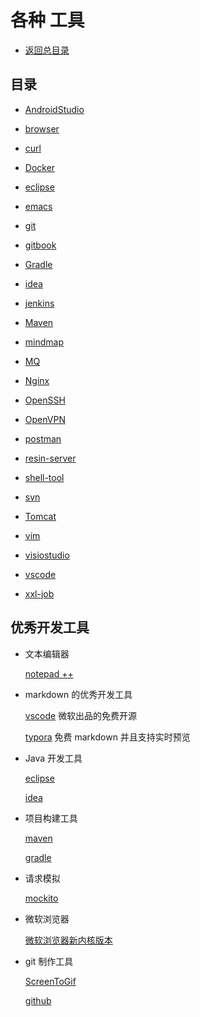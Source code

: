 # 各种 工具

- [返回总目录](../README.md#项目目录)

## 目录

- [AndroidStudio](./AndroidStudio/README.md)

- [browser](./browser/README.md)

- [curl](./curl/README.md)

- [Docker](./Docker/README.md)

- [eclipse](./eclipse/README.md)

- [emacs](./emacs/README.md)

- [git](./git/README.md)

- [gitbook](./gitbook/README.md)

- [Gradle](./Gradle/README.md)

- [idea](./idea/README.md)

- [jenkins](./jenkins/README.md)

- [Maven](./Maven/README.md)

- [mindmap](./mindmap/README.md)

- [MQ](./MQ/README.md)

- [Nginx](./Nginx/README.md)

- [OpenSSH](./OpenSSH/README.md)

- [OpenVPN](./OpenVPN/README.md)

- [postman](./postman/README.md)

- [resin-server](./resin-server/README.md)

- [shell-tool](./shell-tool/README.md)

- [svn](./svn/README.md)

- [Tomcat](./Tomcat/README.md)

- [vim](./vim/README.md)

- [visiostudio](./visiostudio/README.md)

- [vscode](./vscode/README.md)

- [xxl-job](./xxl-job/README.md)

## 优秀开发工具

- 文本编辑器

  [notepad ++ ](https://notepad-plus-plus.org/)

- markdown 的优秀开发工具

  [vscode](https://code.visualstudio.com/) 微软出品的免费开源

  [typora](https://typora.io/) 免费 markdown 并且支持实时预览

- Java 开发工具

  [eclipse](https://www.eclipse.org/)

  [idea](http://www.jetbrains.com/idea/)

- 项目构建工具

  [maven](http://maven.apache.org/)

  [gradle](https://gradle.org)

- 请求模拟

  [mockito](https://github.com/mockito/mockito)

- 微软浏览器

  [微软浏览器新内核版本](https://www.microsoftedgeinsider.com/zh-cn/)

- git 制作工具

  [ScreenToGif](https://www.screentogif.com/)

  [github](https://github.com/NickeManarin/ScreenToGif)
